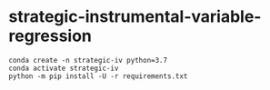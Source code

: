 # strategic-instrumental-variable-regression

```
conda create -n strategic-iv python=3.7
conda activate strategic-iv
python -m pip install -U -r requirements.txt
```